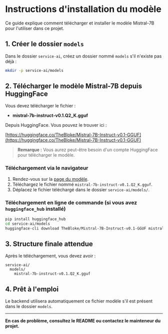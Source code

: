 # Instructions d'installation du modèle

Ce guide explique comment télécharger et installer le modèle Mistral-7B pour l'utiliser dans ce projet.

## 1. Créer le dossier `models`

Dans le dossier `service-ai`, créez un dossier nommé `models` s'il n'existe pas déjà :

```bash
mkdir -p service-ai/models
```

## 2. Télécharger le modèle Mistral-7B depuis HuggingFace

Vous devez télécharger le fichier :

- **mistral-7b-instruct-v0.1.Q2_K.gguf**

Depuis HuggingFace. Vous pouvez le trouver ici :

[https://huggingface.co/TheBloke/Mistral-7B-Instruct-v0.1-GGUF](https://huggingface.co/TheBloke/Mistral-7B-Instruct-v0.1-GGUF)

> **Remarque :** Vous aurez peut-être besoin d'un compte HuggingFace pour télécharger le modèle.

### Téléchargement via le navigateur
1. Rendez-vous sur la [page du modèle](https://huggingface.co/TheBloke/Mistral-7B-Instruct-v0.1-GGUF).
2. Téléchargez le fichier nommé `mistral-7b-instruct-v0.1.Q2_K.gguf`.
3. Déplacez le fichier téléchargé dans le dossier `service-ai/models/`.

### Téléchargement en ligne de commande (si vous avez `huggingface_hub` installé)
```bash
pip install huggingface_hub
cd service-ai/models
huggingface-cli download TheBloke/Mistral-7B-Instruct-v0.1-GGUF mistral-7b-instruct-v0.1.Q2_K.gguf
```

## 3. Structure finale attendue

Après le téléchargement, vous devez avoir :

```
service-ai/
  models/
    mistral-7b-instruct-v0.1.Q2_K.gguf
```

## 4. Prêt à l'emploi

Le backend utilisera automatiquement ce fichier modèle s'il est présent dans le dossier `models`.

---
**En cas de problème, consultez le README ou contactez le mainteneur du projet.** 